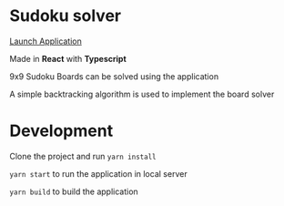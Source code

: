 # Sudoku solver

[Launch Application](https://projects.freedee.me/sudoku-solver)

Made in **React** with **Typescript**

9x9 Sudoku Boards can be solved using the application

A simple backtracking algorithm is used to implement the board solver

# Development

Clone the project and run `yarn install`

`yarn start` to run the application in local server

`yarn build` to build the application
